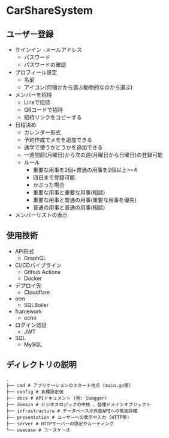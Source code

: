 # CarShareSystem

## ユーザー登録
- サインイン
    -メールアドレス
    - パスワード
    - パスワードの確認
- プロフィール設定
    - 名前
    - アイコン(何個かから選ぶ動物的なのから選ぶ)
- メンバーを招待
    - Lineで招待
    - QRコードで招待
    - 招待リンクをコピーする
- 日程決め
    - カレンダー形式
    - 予約作成でメモを追加できる
    - 通学で使うかどうかを追加できる
    - 一週間前(月曜日)から次の週(月曜日から日曜日)の登録可能
    - ルール
        - 重要な用事を2個+普通の用事を2個以上>=4
        - 四日まで登録可能
        - かぶった場合
        - 重要な用事と重要な用事(相談)
        - 重要な用事と普通の用事(重要な用事を優先)
        - 普通の用事と普通の用事(相談)
- メンバーリストの表示


## 使用技術
- API形式
    - GraphQL
- CI/CDパイプライン
    - Github Actions
    - Docker
- デプロイ先
    - Cloudflare
- orm
    - SQLBoiler
- framework
    - echo
- ログイン認証
    - JWT
- SQL
    - MySQL

## ディレクトリの説明

```
.
├── cmd # アプリケーションのスタート地点 (main.go等)
├── config # 各種設定値
├── docs # APIドキュメント (例: Swagger)
├── domain # ビジネスロジックの中核 、各種ドメインオブジェクト
├── infrastructure # データベースや外部APIへの実装詳細
├── presentation # ユーザーへの表⽰や⼊⼒ (HTTP等)
├── server # HTTPサーバーの設定やルーティング
└── usecase # ユースケース
```